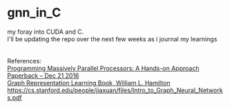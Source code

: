 # gnn_in_C
my foray into CUDA and C.\
I'll be updating the repo over the next few weeks as i journal my learnings
\
\
\
References:\
[Programming Massively Parallel Processors: A Hands-on Approach Paperback – Dec 21 2016](https://www.amazon.ca/Programming-Massively-Parallel-Processors-Hands/dp/0128119861)\
[Graph Representation Learning Book, William L. Hamilton](https://www.cs.mcgill.ca/~wlh/grl_book/)\
https://cs.stanford.edu/people/jiaxuan/files/Intro_to_Graph_Neural_Networks.pdf
